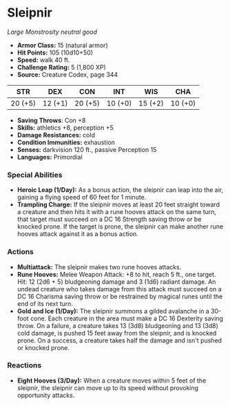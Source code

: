 # Sleipnir

*Large* *Monstrosity* *neutral good*

- **Armor Class:** 15 (natural armor)
- **Hit Points:** 105 (10d10+50)
- **Speed:** walk 40 ft.
- **Challenge Rating:** 5 (1,800 XP)
- **Source:** Creature Codex, page 344

| STR | DEX | CON | INT | WIS | CHA |
| --- | --- | --- | --- | --- | --- |
| 20 (+5) | 12 (+1) | 20 (+5) | 10 (+0) | 15 (+2) | 10 (+0) |

- **Saving Throws**: Con +8
- **Skills:** athletics +8, perception +5
- **Damage Resistances:** cold
- **Condition Immunities:** exhaustion
- **Senses:** darkvision 120 ft., passive Perception 15
- **Languages:** Primordial

### Special Abilities

- **Heroic Leap (1/Day):** As a bonus action, the sleipnir can leap into the air, gaining a flying speed of 60 feet for 1 minute.
- **Trampling Charge:** If the sleipnir moves at least 20 feet straight toward a creature and then hits it with a rune hooves attack on the same turn, that target must succeed on a DC 16 Strength saving throw or be knocked prone. If the target is prone, the sleipnir can make another rune hooves attack against it as a bonus action.

### Actions

- **Multiattack:** The sleipnir makes two rune hooves attacks.
- **Rune Hooves:** Melee Weapon Attack: +8 to hit, reach 5 ft., one target. Hit: 12 (2d6 + 5) bludgeoning damage and 3 (1d6) radiant damage. An undead creature who takes damage from this attack must succeed on a DC 16 Charisma saving throw or be restrained by magical runes until the end of its next turn.
- **Gold and Ice (1/Day):** The sleipnir summons a gilded avalanche in a 30-foot cone. Each creature in the area must make a DC 16 Dexterity saving throw. On a failure, a creature takes 13 (3d8) bludgeoning and 13 (3d8) cold damage, is pushed 15 feet away from the sleipnir, and is knocked prone. On a success, a creature takes half the damage and isn't pushed or knocked prone.

### Reactions

- **Eight Hooves (3/Day):** When a creature moves within 5 feet of the sleipnir, the sleipnir can move up to its speed without provoking opportunity attacks.


